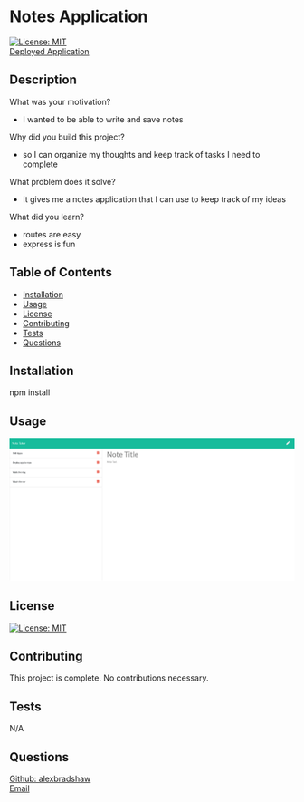 
# Notes Application
[![License: MIT](https://img.shields.io/badge/License-MIT-yellow.svg)](https://opensource.org/licenses/MIT) <br>
[Deployed Application](https://glacial-brushlands-66008.herokuapp.com/)
## Description
What was your motivation? 
- I wanted to be able to write and save notes

Why did you build this project?
- so I can organize my thoughts and keep track of tasks I need to complete

What problem does it solve?  
- It gives me a notes application that I can use to keep track of my ideas

What did you learn?
- routes are easy 
- express is fun

## Table of Contents
- [Installation](#installation)
- [Usage](#usage)
- [License](#license)
- [Contributing](#contributing)
- [Tests](#tests)
- [Questions](#questions)
## Installation
npm install
## Usage
![working_notetaker.jpg](public/assets/working_notetaker.jpg?raw=true)
## License
[![License: MIT](https://img.shields.io/badge/License-MIT-yellow.svg)](https://opensource.org/licenses/MIT)
## Contributing
This project is complete. No contributions necessary.
## Tests
N/A
## Questions
[Github: alexbradshaw](https://github.com/alexbradshaw) <br>
[Email](mailto:alexanderbradshaw5@gmail.com)
